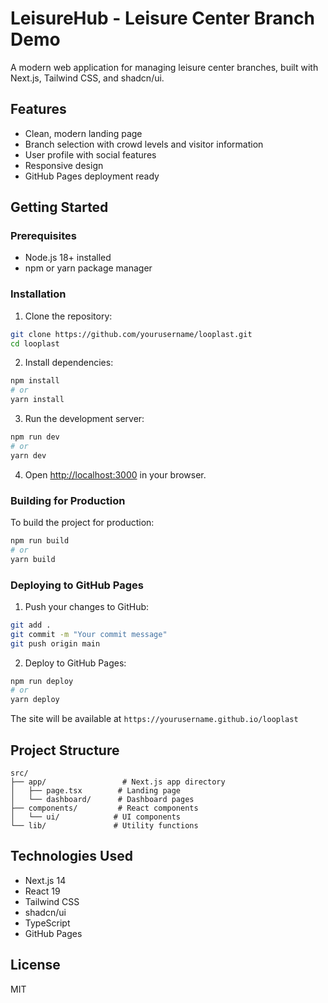 # LeisureHub - Leisure Center Branch Demo

A modern web application for managing leisure center branches, built with Next.js, Tailwind CSS, and shadcn/ui.

## Features

- Clean, modern landing page
- Branch selection with crowd levels and visitor information
- User profile with social features
- Responsive design
- GitHub Pages deployment ready

## Getting Started

### Prerequisites

- Node.js 18+ installed
- npm or yarn package manager

### Installation

1. Clone the repository:
```bash
git clone https://github.com/yourusername/looplast.git
cd looplast
```

2. Install dependencies:
```bash
npm install
# or
yarn install
```

3. Run the development server:
```bash
npm run dev
# or
yarn dev
```

4. Open [http://localhost:3000](http://localhost:3000) in your browser.

### Building for Production

To build the project for production:

```bash
npm run build
# or
yarn build
```

### Deploying to GitHub Pages

1. Push your changes to GitHub:
```bash
git add .
git commit -m "Your commit message"
git push origin main
```

2. Deploy to GitHub Pages:
```bash
npm run deploy
# or
yarn deploy
```

The site will be available at `https://yourusername.github.io/looplast`

## Project Structure

```
src/
├── app/                 # Next.js app directory
│   ├── page.tsx        # Landing page
│   └── dashboard/      # Dashboard pages
├── components/         # React components
│   └── ui/            # UI components
└── lib/               # Utility functions
```

## Technologies Used

- Next.js 14
- React 19
- Tailwind CSS
- shadcn/ui
- TypeScript
- GitHub Pages

## License

MIT
